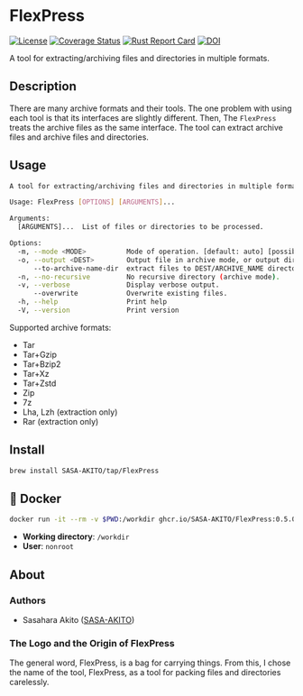 # FlexPress

[![License](https://img.shields.io/badge/License-CC--BY--1.0-green.svg)](https://github.com/SASA-AKITO/FlexPress\_flows/blob/main/LICENSE)
[![Coverage Status](https://coveralls.io/repos/github/SASA-AKITO/FlexPress/badge.svg?branch=main)](https://coveralls.io/github/SASA-AKITO/FlexPress?branch=main)
[![Rust Report Card](https://rust-reportcard.xuri.me/badge/github.com/sasa-akito/flexpress)](https://rust-reportcard.xuri.me/report/github.com/sasa-akito/flexpress)
[![DOI](https://zenodo.org/badge/786669064.svg)](https://zenodo.org/doi/10.5281/zenodo.11178525)

A tool for extracting/archiving files and directories in multiple formats.

## Description

There are many archive formats and their tools. The one problem with using each tool is that its interfaces are slightly different.
Then, The `FlexPress` treats the archive files as the same interface.
The tool can extract archive files and archive files and directories.

## Usage

```sh
A tool for extracting/archiving files and directories in multiple formats.

Usage: FlexPress [OPTIONS] [ARGUMENTS]...

Arguments:
  [ARGUMENTS]...  List of files or directories to be processed.

Options:
  -m, --mode <MODE>          Mode of operation. [default: auto] [possible values: auto, archive, extract, list]
  -o, --output <DEST>        Output file in archive mode, or output directory in extraction mode
      --to-archive-name-dir  extract files to DEST/ARCHIVE_NAME directory (extract mode).
  -n, --no-recursive         No recursive directory (archive mode).
  -v, --verbose              Display verbose output.
      --overwrite            Overwrite existing files.
  -h, --help                 Print help
  -V, --version              Print version
```

Supported archive formats:

- Tar
- Tar+Gzip
- Tar+Bzip2
- Tar+Xz
- Tar+Zstd
- Zip
- 7z
- Lha, Lzh (extraction only)
- Rar (extraction only)

## Install

```sh
brew install SASA-AKITO/tap/FlexPress
```

## :whale: Docker

```sh
docker run -it --rm -v $PWD:/workdir ghcr.io/SASA-AKITO/FlexPress:0.5.0 [OPTIONS] [ARGUMENTS]...
```

- **Working directory**: `/workdir`
- **User**: `nonroot`

## About

### Authors

* Sasahara Akito ([SASA-AKITO](https://github.com/SASA-AKITO/))

### The Logo and the Origin of FlexPress

The general word, FlexPress, is a bag for carrying things.
From this, I chose the name of the tool, FlexPress, as a tool for packing files and directories carelessly.